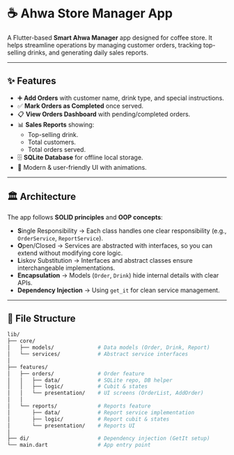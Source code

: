 # ☕ Ahwa Store Manager App

A Flutter-based **Smart Ahwa Manager** app designed for coffee store.
It helps streamline operations by managing customer orders, tracking top-selling drinks, and generating daily sales reports.

---

## ✨ Features

- ➕ **Add Orders** with customer name, drink type, and special instructions.
- ✅ **Mark Orders as Completed** once served.
- 📋 **View Orders Dashboard** with pending/completed orders.
- 📊 **Sales Reports** showing:
  - Top-selling drink.
  - Total customers.
  - Total orders served.
- 🗄️ **SQLite Database** for offline local storage.
- 🎨 Modern & user-friendly UI with animations.

---

## 🏛️ Architecture

The app follows **SOLID principles** and **OOP concepts**:

- **S**ingle Responsibility → Each class handles one clear responsibility (e.g., `OrderService`, `ReportService`).  
- **O**pen/Closed → Services are abstracted with interfaces, so you can extend without modifying core logic.  
- **L**iskov Substitution → Interfaces and abstract classes ensure interchangeable implementations.  
- **Encapsulation** → Models (`Order`, `Drink`) hide internal details with clear APIs.  
- **Dependency Injection** → Using `get_it` for clean service management.

---

## 📂 File Structure

```bash
lib/
├── core/
│   ├── models/              # Data models (Order, Drink, Report)
│   └── services/            # Abstract service interfaces
│
├── features/
│   ├── orders/              # Order feature
│   │   ├── data/            # SQLite repo, DB helper
│   │   ├── logic/           # Cubit & states
│   │   └── presentation/    # UI screens (OrderList, AddOrder)
│   │
│   └── reports/             # Reports feature
│       ├── data/            # Report service implementation
│       ├── logic/           # Report cubit & states
│       └── presentation/    # Reports UI
│
├── di/                      # Dependency injection (GetIt setup)
└── main.dart                # App entry point
